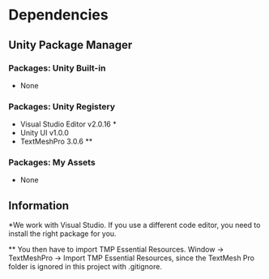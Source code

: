 # Dependencies

## Unity Package Manager

### Packages: Unity Built-in
 - None

### Packages: Unity Registery
 - Visual Studio Editor v2.0.16 *
 - Unity UI v1.0.0
 - TextMeshPro 3.0.6 **

### Packages: My Assets
 - None

## Information
*We work with Visual Studio. If you use a different code editor, you need to install the right package for you.

** You then have to import TMP Essential Resources. Window -> TextMeshPro -> Import TMP Essential Resources, since the TextMesh Pro folder is ignored in this project with .gitignore.